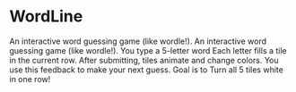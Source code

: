 # WordLine
An interactive word guessing game (like wordle!). 
An interactive word guessing game (like wordle!). You type a 5-letter word
Each letter fills a tile in the current row. After submitting, tiles animate and change colors. You use this feedback to make your next guess.
Goal is to Turn all 5 tiles white in one row!
